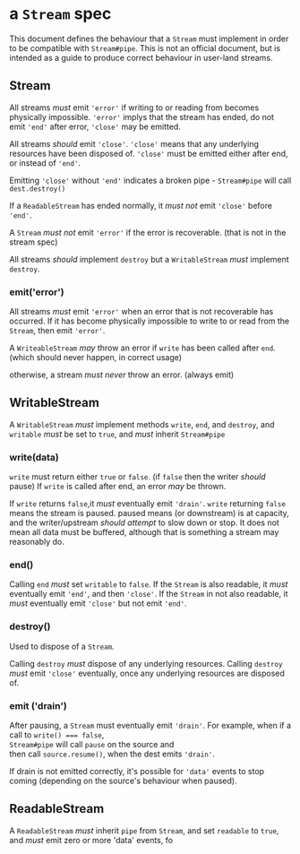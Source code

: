 # a `Stream` spec

This document defines the behaviour that a `Stream` must implement in order to be compatible with `Stream#pipe`. 
This is not an official document, but is intended as a guide to produce correct behaviour in user-land streams.

## Stream

All streams *must* emit `'error'` if writing to or reading from becomes physically impossible. 
`'error'` implys that the stream has ended, do not emit `'end'` after error, `'close'` may be emitted.

All streams *should* emit `'close'`.
`'close'` means that any underlying resources have been disposed of.
`'close'` must be emitted either after end, or instead of `'end'`.

Emitting `'close'` without `'end'` indicates a broken pipe - `Stream#pipe` will call `dest.destroy()`

If a `ReadableStream` has ended normally, it *must not* emit `'close'` before `'end'`.

A `Stream` *must not* emit `'error'` if the error is recoverable. 
(that is not in the stream spec)

All streams *should* implement `destroy` but a `WritableStream` *must* implement `destroy`.

### emit('error')

All streams *must* emit `'error'` when an error that is not recoverable has occurred. 
If it has become physically impossible to write to or read from the `Stream`, then emit `'error'`.

A `WriteableStream` *may* throw an error if `write` has been called after `end`.
(which should never happen, in correct usage)

otherwise, a stream *must never* throw an error. (always emit)

## WritableStream

A `WritableStream` *must* implement methods `write`, `end`, and `destroy`, 
and `writable` *must* be set to `true`, and *must* inherit `Stream#pipe`

### write(data)

`write` must return either `true` or `false`.
(if `false` then the writer *should* pause)
If `write` is called after end, an error *may* be thrown.

If `write` returns `false`,it *must* eventually emit `'drain'`. 
`write` returning `false` means the stream is paused. 
paused means (or downstream) is at capacity, 
and the writer/upstream *should attempt* to slow down or stop. 
It does not mean all data must be buffered, although that is something a stream may reasonably do.

### end()

Calling `end` *must* set `writable` to `false`. 
If the `Stream` is also readable, it *must* eventually emit `'end'`, and then `'close'`.
If the `Stream` in not also readable, it *must* eventually emit `'close'` but not emit `'end'`.

### destroy()

Used to dispose of a `Stream`.

Calling `destroy` *must* dispose of any underlying resources.
Calling `destroy` *must* emit `'close'` eventually, 
once any underlying resources are disposed of.


### emit ('drain')

After pausing, a `Stream` must eventually emit `'drain'`. 
For example, when if a call to `write() === false`,  
`Stream#pipe` will call `pause` on the source and  
then call `source.resume()`, when the dest emits `'drain'`.

If drain is not emitted correctly, it's possible for `'data'` events to stop coming 
(depending on the source's behaviour when paused).

## ReadableStream

A `ReadableStream` *must* inherit `pipe` from `Stream`, 
and set `readable` to `true`, and *must* emit zero or more 'data' events, 
fo